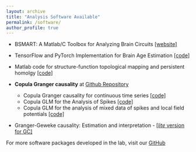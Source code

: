 ```yaml
---
layout: archive
title: "Analysis Software Available"
permalink: /software/
author_profile: true
---
```


* BSMART: A Matlab/C Toolbox for Analyzing Brain Circuits [[website]](https://brain-smart.org/)

* TensorFlow and PyTorch Implementation for Brain Age Estimation [[code]](https://github.com/hualouliang/BrainAgePrediction)

* Matlab code for structure-function topological mapping and persistent homolgy [[code]](https://github.com/hualouliang/StructureFunctionMapping)
* **Copula Granger causality** at [Github Repository](https://github.com/hualouliang) 
  - Copula Granger causality for continuous time series [[code]](https://github.com/hualouliang/CopulaGrangerCausality_ContinuousData)
  - Copula GLM for the Analysis of Spikes [[code]](https://github.com/hualouliang/CopulaGrangerCausality_Spikes)
  - Copula GLM for the analysis of mixed data of spikes and local field potentials [[code]](https://github.com/hualouliang/CopulaGrangerCausality_MixedData)
  
* Granger-Geweke causality: Estimation and interpretation - [[*lite* version for GC]](https://github.com/hualouliang/Granger_Geweke_Causality)

For more software packages developed in the lab, visit our [GitHub](https://github.com/hualouliang)
